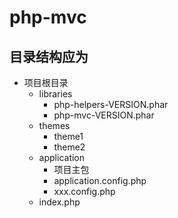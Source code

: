 # php-mvc

## 目录结构应为

- 项目根目录
    - libraries
        - php-helpers-VERSION.phar
        - php-mvc-VERSION.phar
    - themes
        - theme1
        - theme2
    - application
        - 项目主包
        - application.config.php
        - xxx.config.php
    - index.php